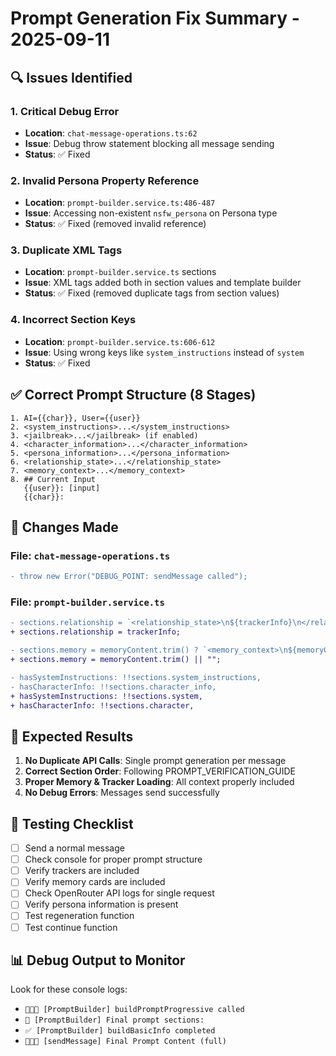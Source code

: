# Prompt Generation Fix Summary - 2025-09-11

## 🔍 Issues Identified

### 1. Critical Debug Error
- **Location**: `chat-message-operations.ts:62`
- **Issue**: Debug throw statement blocking all message sending
- **Status**: ✅ Fixed

### 2. Invalid Persona Property Reference
- **Location**: `prompt-builder.service.ts:486-487`
- **Issue**: Accessing non-existent `nsfw_persona` on Persona type
- **Status**: ✅ Fixed (removed invalid reference)

### 3. Duplicate XML Tags
- **Location**: `prompt-builder.service.ts` sections
- **Issue**: XML tags added both in section values and template builder
- **Status**: ✅ Fixed (removed duplicate tags from section values)

### 4. Incorrect Section Keys
- **Location**: `prompt-builder.service.ts:606-612`
- **Issue**: Using wrong keys like `system_instructions` instead of `system`
- **Status**: ✅ Fixed

## ✅ Correct Prompt Structure (8 Stages)

```
1. AI={{char}}, User={{user}}
2. <system_instructions>...</system_instructions>
3. <jailbreak>...</jailbreak> (if enabled)
4. <character_information>...</character_information>
5. <persona_information>...</persona_information>
6. <relationship_state>...</relationship_state>
7. <memory_context>...</memory_context>
8. ## Current Input
   {{user}}: [input]
   {{char}}:
```

## 📝 Changes Made

### File: `chat-message-operations.ts`
```diff
- throw new Error("DEBUG_POINT: sendMessage called");
```

### File: `prompt-builder.service.ts`
```diff
- sections.relationship = `<relationship_state>\n${trackerInfo}\n</relationship_state>`;
+ sections.relationship = trackerInfo;

- sections.memory = memoryContent.trim() ? `<memory_context>\n${memoryContent}</memory_context>` : "";
+ sections.memory = memoryContent.trim() || "";

- hasSystemInstructions: !!sections.system_instructions,
- hasCharacterInfo: !!sections.character_info,
+ hasSystemInstructions: !!sections.system,
+ hasCharacterInfo: !!sections.character,
```

## 🎯 Expected Results

1. **No Duplicate API Calls**: Single prompt generation per message
2. **Correct Section Order**: Following PROMPT_VERIFICATION_GUIDE
3. **Proper Memory & Tracker Loading**: All context properly included
4. **No Debug Errors**: Messages send successfully

## 🧪 Testing Checklist

- [ ] Send a normal message
- [ ] Check console for proper prompt structure
- [ ] Verify trackers are included
- [ ] Verify memory cards are included
- [ ] Check OpenRouter API logs for single request
- [ ] Verify persona information is present
- [ ] Test regeneration function
- [ ] Test continue function

## 📊 Debug Output to Monitor

Look for these console logs:
- `🚀🚀🚀 [PromptBuilder] buildPromptProgressive called`
- `📝 [PromptBuilder] Final prompt sections:`
- `✅ [PromptBuilder] buildBasicInfo completed`
- `📝📝📝 [sendMessage] Final Prompt Content (full)`
